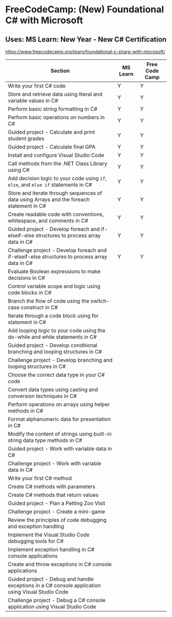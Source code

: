 # FreeCodeCamp: (New) Foundational C# with Microsoft
## Uses: MS Learn: New Year - New C# Certification

https://www.freecodecamp.org/learn/foundational-c-sharp-with-microsoft/

| Section | MS Learn | Free Code Camp |
| ----------- | ----------- | ----------- |
| Write your first C# code | Y | Y |
| Store and retrieve data using literal and variable values in C# | Y | Y |
| Perform basic string formatting in C# | Y | Y |
| Perform basic operations on numbers in C# | Y | Y |
| Guided project - Calculate and print student grades | Y | Y |
| Guided project - Calculate final GPA | Y | Y |
| Install and configure Visual Studio Code | Y | Y |
| Call methods from the .NET Class Library using C# | Y | Y |
| Add decision logic to your code using `if`, `else`, and `else if` statements in C# | Y | Y |
| Store and iterate through sequences of data using Arrays and the foreach statement in C# | Y | Y |
| Create readable code with conventions, whitespace, and comments in C# | Y | Y |
| Guided project - Develop foreach and if-elseif-else structures to process array data in C# | Y | Y |
| Challenge project - Develop foreach and if-elseif-else structures to process array data in C# | Y | Y |
| Evaluate Boolean expressions to make decisions in C# | | |
| Control variable scope and logic using code blocks in C# | | |
| Branch the flow of code using the switch-case construct in C# | | |
| Iterate through a code block using for statement in C# | | |
| Add looping logic to your code using the do-while and while statements in C# | | |
| Guided project - Develop conditional branching and looping structures in C# | | |
| Challenge project - Develop branching and looping structures in C# | | |
| Choose the correct data type in your C# code | | |
| Convert data types using casting and conversion techniques in C# | | |
| Perform operations on arrays using helper methods in C# | | |
| Format alphanumeric data for presentation in C# | | |
| Modify the content of strings using built-in string data type methods in C# | | |
| Guided project - Work with variable data in C# | | |
| Challenge project - Work with variable data in C# | | |
| Write your first C# method | | |
| Create C# methods with parameters | | |
| Create C# methods that return values | | |
| Guided project - Plan a Petting Zoo Visit | | |
| Challenge project - Create a mini-game | | |
| Review the principles of code debugging and exception handling | | |
| Implement the Visual Studio Code debugging tools for C# | | |
| Implement exception handling in C# console applications | | |
| Create and throw exceptions in C# console applications | | |
| Guided project - Debug and handle exceptions in a C# console application using Visual Studio Code | | |
| Challenge project - Debug a C# console application using Visual Studio Code | | |
